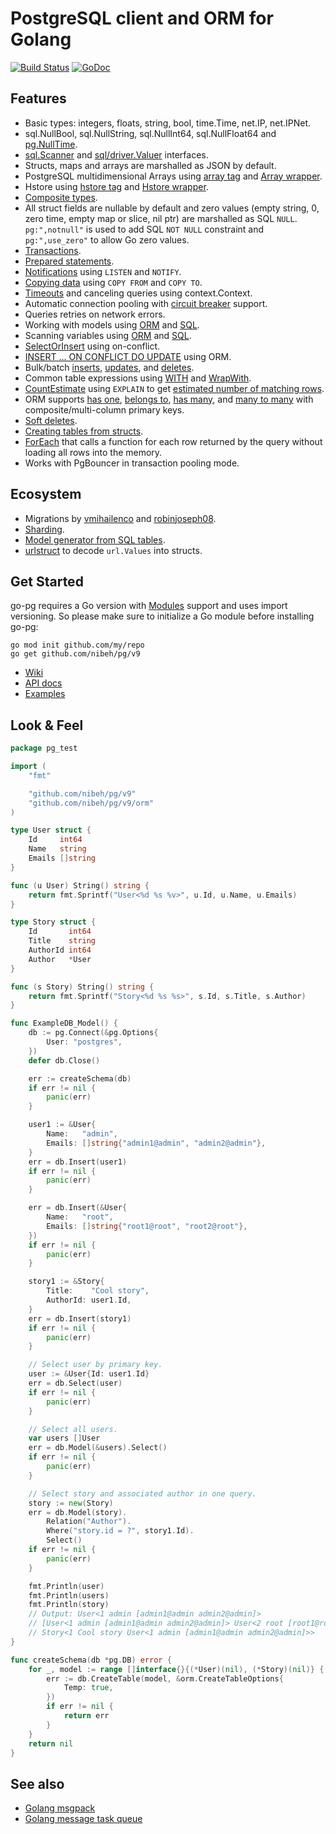 # PostgreSQL client and ORM for Golang

[![Build Status](https://travis-ci.org/go-pg/pg.svg?branch=master)](https://travis-ci.org/go-pg/pg)
[![GoDoc](https://godoc.org/github.com/nibeh/pg?status.svg)](https://pkg.go.dev/github.com/nibeh/pg/v9?tab=doc)

## Features

- Basic types: integers, floats, string, bool, time.Time, net.IP, net.IPNet.
- sql.NullBool, sql.NullString, sql.NullInt64, sql.NullFloat64 and [pg.NullTime](http://godoc.org/github.com/nibeh/pg#NullTime).
- [sql.Scanner](http://golang.org/pkg/database/sql/#Scanner) and [sql/driver.Valuer](http://golang.org/pkg/database/sql/driver/#Valuer) interfaces.
- Structs, maps and arrays are marshalled as JSON by default.
- PostgreSQL multidimensional Arrays using [array tag](https://godoc.org/github.com/nibeh/pg#example-DB-Model-PostgresArrayStructTag) and [Array wrapper](https://godoc.org/github.com/nibeh/pg#example-Array).
- Hstore using [hstore tag](https://godoc.org/github.com/nibeh/pg#example-DB-Model-HstoreStructTag) and [Hstore wrapper](https://godoc.org/github.com/nibeh/pg#example-Hstore).
- [Composite types](https://godoc.org/github.com/nibeh/pg#example-DB-Model-CompositeType).
- All struct fields are nullable by default and zero values (empty string, 0, zero time, empty map or slice, nil ptr) are marshalled as SQL `NULL`. `pg:",notnull"` is used to add SQL `NOT NULL` constraint and `pg:",use_zero"` to allow Go zero values.
- [Transactions](http://godoc.org/github.com/nibeh/pg#example-DB-Begin).
- [Prepared statements](http://godoc.org/github.com/nibeh/pg#example-DB-Prepare).
- [Notifications](http://godoc.org/github.com/nibeh/pg#example-Listener) using `LISTEN` and `NOTIFY`.
- [Copying data](http://godoc.org/github.com/nibeh/pg#example-DB-CopyFrom) using `COPY FROM` and `COPY TO`.
- [Timeouts](http://godoc.org/github.com/nibeh/pg#Options) and canceling queries using context.Context.
- Automatic connection pooling with [circuit breaker](https://en.wikipedia.org/wiki/Circuit_breaker_design_pattern) support.
- Queries retries on network errors.
- Working with models using [ORM](https://godoc.org/github.com/nibeh/pg#example-DB-Model) and [SQL](https://godoc.org/github.com/nibeh/pg#example-DB-Query).
- Scanning variables using [ORM](https://godoc.org/github.com/nibeh/pg#example-DB-Select-SomeColumnsIntoVars) and [SQL](https://godoc.org/github.com/nibeh/pg#example-Scan).
- [SelectOrInsert](https://godoc.org/github.com/nibeh/pg#example-DB-Insert-SelectOrInsert) using on-conflict.
- [INSERT ... ON CONFLICT DO UPDATE](https://godoc.org/github.com/nibeh/pg#example-DB-Insert-OnConflictDoUpdate) using ORM.
- Bulk/batch [inserts](https://godoc.org/github.com/nibeh/pg#example-DB-Insert-BulkInsert), [updates](https://godoc.org/github.com/nibeh/pg#example-DB-Update-BulkUpdate), and [deletes](https://godoc.org/github.com/nibeh/pg#example-DB-Delete-BulkDelete).
- Common table expressions using [WITH](https://godoc.org/github.com/nibeh/pg#example-DB-Select-With) and [WrapWith](https://godoc.org/github.com/nibeh/pg#example-DB-Select-WrapWith).
- [CountEstimate](https://godoc.org/github.com/nibeh/pg#example-DB-Model-CountEstimate) using `EXPLAIN` to get [estimated number of matching rows](https://wiki.postgresql.org/wiki/Count_estimate).
- ORM supports [has one](https://godoc.org/github.com/nibeh/pg#example-DB-Model-HasOne), [belongs to](https://godoc.org/github.com/nibeh/pg#example-DB-Model-BelongsTo), [has many](https://godoc.org/github.com/nibeh/pg#example-DB-Model-HasMany), and [many to many](https://godoc.org/github.com/nibeh/pg#example-DB-Model-ManyToMany) with composite/multi-column primary keys.
- [Soft deletes](https://godoc.org/github.com/nibeh/pg#example-DB-Model-SoftDelete).
- [Creating tables from structs](https://godoc.org/github.com/nibeh/pg#example-DB-CreateTable).
- [ForEach](https://godoc.org/github.com/nibeh/pg#example-DB-Model-ForEach) that calls a function for each row returned by the query without loading all rows into the memory.
- Works with PgBouncer in transaction pooling mode.

## Ecosystem

- Migrations by [vmihailenco](https://github.com/go-pg/migrations) and [robinjoseph08](https://github.com/robinjoseph08/go-pg-migrations).
- [Sharding](https://github.com/go-pg/sharding).
- [Model generator from SQL tables](https://github.com/dizzyfool/genna).
- [urlstruct](https://github.com/go-pg/urlstruct) to decode `url.Values` into structs.

## Get Started

go-pg requires a Go version with [Modules](https://github.com/golang/go/wiki/Modules) support and uses import versioning. So please make sure to initialize a Go module before installing go-pg:

```shell
go mod init github.com/my/repo
go get github.com/nibeh/pg/v9
```

- [Wiki](https://github.com/nibeh/pg/wiki)
- [API docs](http://godoc.org/github.com/nibeh/pg)
- [Examples](http://godoc.org/github.com/nibeh/pg#pkg-examples)

## Look & Feel

```go
package pg_test

import (
    "fmt"

    "github.com/nibeh/pg/v9"
    "github.com/nibeh/pg/v9/orm"
)

type User struct {
    Id     int64
    Name   string
    Emails []string
}

func (u User) String() string {
    return fmt.Sprintf("User<%d %s %v>", u.Id, u.Name, u.Emails)
}

type Story struct {
    Id       int64
    Title    string
    AuthorId int64
    Author   *User
}

func (s Story) String() string {
    return fmt.Sprintf("Story<%d %s %s>", s.Id, s.Title, s.Author)
}

func ExampleDB_Model() {
    db := pg.Connect(&pg.Options{
        User: "postgres",
    })
    defer db.Close()

    err := createSchema(db)
    if err != nil {
        panic(err)
    }

    user1 := &User{
        Name:   "admin",
        Emails: []string{"admin1@admin", "admin2@admin"},
    }
    err = db.Insert(user1)
    if err != nil {
        panic(err)
    }

    err = db.Insert(&User{
        Name:   "root",
        Emails: []string{"root1@root", "root2@root"},
    })
    if err != nil {
        panic(err)
    }

    story1 := &Story{
        Title:    "Cool story",
        AuthorId: user1.Id,
    }
    err = db.Insert(story1)
    if err != nil {
        panic(err)
    }

    // Select user by primary key.
    user := &User{Id: user1.Id}
    err = db.Select(user)
    if err != nil {
        panic(err)
    }

    // Select all users.
    var users []User
    err = db.Model(&users).Select()
    if err != nil {
        panic(err)
    }

    // Select story and associated author in one query.
    story := new(Story)
    err = db.Model(story).
        Relation("Author").
        Where("story.id = ?", story1.Id).
        Select()
    if err != nil {
        panic(err)
    }

    fmt.Println(user)
    fmt.Println(users)
    fmt.Println(story)
    // Output: User<1 admin [admin1@admin admin2@admin]>
    // [User<1 admin [admin1@admin admin2@admin]> User<2 root [root1@root root2@root]>]
    // Story<1 Cool story User<1 admin [admin1@admin admin2@admin]>>
}

func createSchema(db *pg.DB) error {
    for _, model := range []interface{}{(*User)(nil), (*Story)(nil)} {
        err := db.CreateTable(model, &orm.CreateTableOptions{
            Temp: true,
        })
        if err != nil {
            return err
        }
    }
    return nil
}
```

## See also

- [Golang msgpack](https://github.com/vmihailenco/msgpack)
- [Golang message task queue](https://github.com/vmihailenco/taskq)
